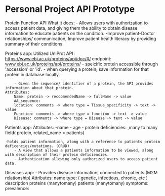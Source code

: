 # Personal Project API Prototype
Protein Function API
    What it does: 
        - Allows users with authorization to access patient data, and giving them the ability to obtain disease information to educate patients on the condition.
        -Improve patient-Doctor relationships/ communication, Improve patient health literacy by providing summary of their conditions.

Proteins app: Utilized UniProt API : https://www.ebi.ac.uk/proteins/api/doc/#/
    endpoint: www.ebi.ac.uk/proteins/api/proteins/<accessionID>
        - speicific protein accessible through 'accession' or 'id'.
        - when querying a protein, save information for that protein in database locally.
        
        - Given the sequence/ identifier of a protein, the API provides information about that protein.
    Attributes:
        Name: protein -> reccomendedName -> fullName -> value
        AA_sequence:
        location: comments -> where type = Tissue_specificity -> text -> value
        Function: comments -> where type = function -> text -> value
        Disease: comments -> where type = Disease -> text -> value

Patients app:
    Attributes:
        -name
        - age
        - protein deficiencies: ,many to many field( protein, related_name = patients)
        

    -holds patient information, along with a reference to patients protein deficencies/mutations. (CRUD)
        - A view that allows a patients information to be viewed, along with description of their protein deficiencies.
        - Authentication allowing only authorized users to access patient data.


Diseases app:
    - Provides disease information, connected to patients (M2M relationship)
    Attributes:
        name
        type: ( genetic, infectious, chronic, etc )
        description
        proteins (manytomany)
        patients (manytomany)
        symptoms: 
        prevalence:
